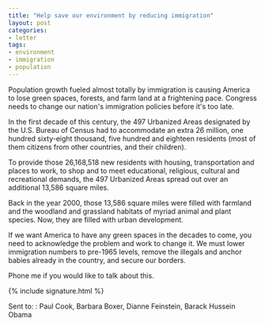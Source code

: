 ```yaml
---
title: "Help save our environment by reducing immigration"
layout: post
categories:
- letter
tags:
- environment
- immigration
- population
---
```


Population growth fueled almost totally by immigration is causing America to lose green spaces, forests, and farm land at a frightening pace. Congress needs to change our nation's immigration policies before it's too late.

In the first decade of this century, the 497 Urbanized Areas designated by the U.S. Bureau of Census had to accommodate an extra 26 million, one hundred sixty-eight thousand, five hundred and eighteen residents (most of them citizens from other countries, and their children).

To provide those 26,168,518 new residents with housing, transportation and places to work, to shop and to meet educational, religious, cultural and recreational demands, the 497 Urbanized Areas spread out over an additional 13,586 square miles.

Back in the year 2000, those 13,586 square miles were filled with farmland and the woodland and grassland habitats of myriad animal and plant species. Now, they are filled with urban development.

If we want America to have any green spaces in the decades to come, you need to acknowledge the problem and work to change it. We must lower immigration numbers to pre-1965 levels, remove the illegals and anchor babies already in the country, and secure our borders.

Phone me if you would like to talk about this.

{% include signature.html %}

Sent to:
: Paul Cook, Barbara Boxer, Dianne Feinstein, Barack Hussein Obama
